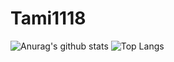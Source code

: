 # Tami1118

![Anurag's github stats](https://github-readme-stats.vercel.app/api?username=Tami1118&theme=vue-dark)
![Top Langs](https://github-readme-stats.vercel.app/api/top-langs/?username=Tami1118&layout=compact&theme=vue-dark)
